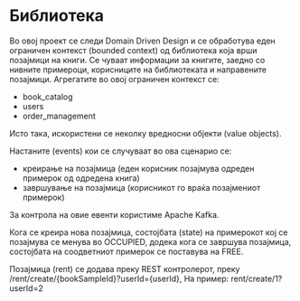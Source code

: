# Библиотека

Во овој проект се следи Domain Driven Design и се обработува еден ограничен контекст (bounded context) од библиотека која врши позајмици на книги. Се чуваат информации за книгите, заедно со нивните примероци, корисниците на библиотеката и направените позајмици.
Агрегатите во овој ограничен контекст се:
  - book_catalog
  - users
  - order_management

Исто така, искористени се неколку вредносни објекти (value objects).

Настаните (events) кои се случуваат во ова сценарио се:
  - креирање на позајмица (еден корисник позајмува одреден примерок од одредена книга)
  - завршување на позајмица (корисникот го враќа позајмениот примерок)
  
За контрола на овие евенти користиме Apache Kafka.

Кога се креира нова позајмица, состојбата (state) на примерокот кој се позајмува се менува во OCCUPIED, додека кога се завршува позајмица, состојбата на соодветниот примерок се поставува на FREE.

Позајмица (rent) се додава преку REST контролерот, преку /rent/create/{bookSampleId}?userId={userId}, На пример: rent/create/1?userId=2
